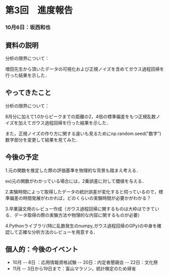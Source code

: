 # 第3回　進度報告
### 10月6日：坂西和也
## 資料の説明
分析の限界について：

増田先生から頂いたデータの可視化および正規ノイズを含めてガウス過程回帰を行った結果を示した．


## やってきたこと
分析の限界について：

8月分に加えて1.0からピークまでの距離の2，4倍の標準偏差をもつ正規乱数ノイズを加えてガウス過程回帰を行った結果を示した．

また，正規ノイズの作り方に関する違いも見るためにnp.random.seed("数字")数字部分を変更して結果を見てみた．


## 今後の予定
1.元の関数を推定した際の評価基準を物理的な背景も踏まえ考える．

ex)元の関数がわかっている場合には，2乗誤差に対して閾値を与える．

2.実験時間によって取得したデータの統計誤差が変化すると伺っているので，標準偏差の時間発展がわかれば，どのくらいの実験時間が必要かがわかる？

3.卒業論文用のレビュー作成（ガウス過程回帰に関するものは大枠はできている．データ取得の際の実験方法や物理的な内容に関するものが必要）

4.Pythonライブラリ(特に乱数発生のnumpy,ガウス過程回帰のGPy)の中身を確認して正確な分析方法のレビューを用意する．

## 個人的：今後のイベント
- 10月
-- 8日 ：応用情報資格試験
-- 20日：内定者懇親会
-- 22日：文化祭
- 11月
-- 3日から19日まで：富山マラソン，統計検定のため帰省